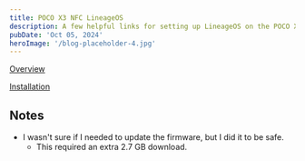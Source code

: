 ```yaml
---
title: POCO X3 NFC LineageOS
description: A few helpful links for setting up LineageOS on the POCO X3 NFC.
pubDate: 'Oct 05, 2024'
heroImage: '/blog-placeholder-4.jpg'
---
```


[Overview](https://wiki.lineageos.org/devices/surya/)

[Installation](https://wiki.lineageos.org/devices/surya/install/)

## Notes

- I wasn't sure if I needed to update the firmware, but I did it to be safe.
  - This required an extra 2.7 GB download.

